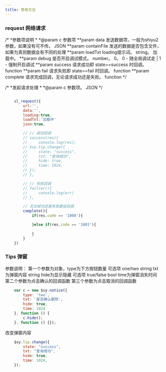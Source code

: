 ```yaml
---
title: 常用方法
---
```


### request 网络请求

/*
 *参数项说明
 *
 *@param c 					参数项
 **param data 					发送数据项，一般为shiyu2参数，如果没有可不传。 JSON
 **param containFile 			发送的数据是否包含文件，如果为真则数据会有不同的处理
 **param loadTxt 				loading提示词。 string。 加载中。
 **param debug 					是否开启调试模式。 number。 0。 0 - 随全局调试走 | 1 - 强制开启调试
 **param success 				请求成功即 state==success 时回调。 function
 **param fail 					请求失败即 state==fail 时回调。 function
 **param complete 				请求完成回调，无论请求成功还是失败。 function
 */ 

/*
 *发起请求处理
 *
 *@param c 					参数项。 JSON
 */
``` javascript

    sl_request({
        url:'',
        data:'',
        loading:true,
        loadTxt:'加载中'
        json:true,

        // // 成功回调
        // success(res){
        //     console.log(res);
        // $sy.tip.change({
        //     state: "success",
        //     txt: "查询成功",
        //     hide: true,
        //     time: 1024,
        // });
        // },

        // // 失败回调
        // fail(err){
        //     console.log(err)
        // },

        // 无论成功还是失败都会回调
        complete(){
            if(res.code == '1000'){

            }else if(res.code == '1003'){
            
            }
        }
    })
```

### Tips 弹窗

参数说明：
第一个参数为对象，type为下方按钮数量 可选项 one/two  string
                 txt为弹窗内容 string
                 hide为显示隐藏 可选项 true/false   bool
                 time为弹窗消失时间
第二个参数为点击确认的回调函数
第三个参数为点击取消的回调函数

``` javascript
    var c = new $sy.notice({
        type: 'two',
        txt: '是否确认删除',
        hide: true,
        time: 1024
    }, function () {
        c.hide();
    }, function () {});
```

改变弹窗内容
``` javascript
    $sy.tip.change({
        state: "success",
        txt: "查询成功",
        hide: true,
        time: 1024,
    });

```


